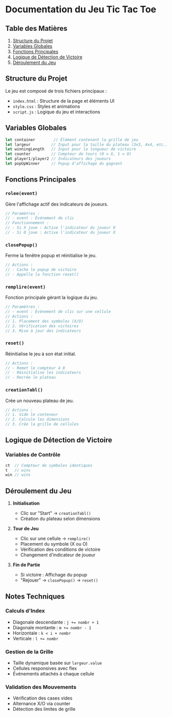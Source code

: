 # Documentation du Jeu Tic Tac Toe

## Table des Matières
1. [Structure du Projet](#structure-du-projet)
2. [Variables Globales](#variables-globales)
3. [Fonctions Principales](#fonctions-principales)
4. [Logique de Détection de Victoire](#logique-de-détection-de-victoire)
5. [Déroulement du Jeu](#déroulement-du-jeu)

## Structure du Projet
Le jeu est composé de trois fichiers principaux :
- `index.html` : Structure de la page et éléments UI
- `style.css` : Styles et animations
- `script.js` : Logique du jeu et interactions

## Variables Globales

```javascript
let container        // Élément contenant la grille de jeu
let largeur         // Input pour la taille du plateau (3x3, 4x4, etc.)
let winningLength   // Input pour la longueur de victoire
let counter         // Compteur de tours (0 = X, 1 = O)
let player1/player2 // Indicateurs des joueurs
let popUpWinner     // Popup d'affichage du gagnant
```

## Fonctions Principales

### `rolee(event)`
Gère l'affichage actif des indicateurs de joueurs.
```javascript
// Paramètres :
// - event : Événement de clic
// Fonctionnement :
// - Si X joue : Active l'indicateur du joueur O
// - Si O joue : Active l'indicateur du joueur X
```

### `closePopup()`
Ferme la fenêtre popup et réinitialise le jeu.
```javascript
// Actions :
// - Cache le popup de victoire
// - Appelle la fonction reset()
```

### `remplire(event)`
Fonction principale gérant la logique du jeu.
```javascript
// Paramètres :
// - event : Événement de clic sur une cellule
// Actions :
// 1. Placement des symboles (X/O)
// 2. Vérification des victoires
// 3. Mise à jour des indicateurs
```

### `reset()`
Réinitialise le jeu à son état initial.
```javascript
// Actions :
// - Remet le compteur à 0
// - Réinitialise les indicateurs
// - Recrée le plateau
```

### `creationTabl()`
Crée un nouveau plateau de jeu.
```javascript
// Actions :
// 1. Vide le conteneur
// 2. Calcule les dimensions
// 3. Crée la grille de cellules
```

## Logique de Détection de Victoire

### Variables de Contrôle
```javascript
ct  // Compteur de symboles identiques
t   // wins
win // wins
```



## Déroulement du Jeu

1. **Initialisation**
   - Clic sur "Start" → `creationTabl()`
   - Création du plateau selon dimensions

2. **Tour de Jeu**
   - Clic sur une cellule → `remplire()`
   - Placement du symbole (X ou O)
   - Vérification des conditions de victoire
   - Changement d'indicateur de joueur

3. **Fin de Partie**
   - Si victoire : Affichage du popup
   - "Rejouer" → `closePopup()` → `reset()`

## Notes Techniques

### Calculs d'Index
- Diagonale descendante : `j += nombr + 1`
- Diagonale montante : `m += nombr - 1`
- Horizontale : `k < i + nombr`
- Verticale : `l += nombr`

### Gestion de la Grille
- Taille dynamique basée sur `largeur.value`
- Cellules responsives avec flex
- Événements attachés à chaque cellule

### Validation des Mouvements
- Vérification des cases vides
- Alternance X/O via counter
- Détection des limites de grille
